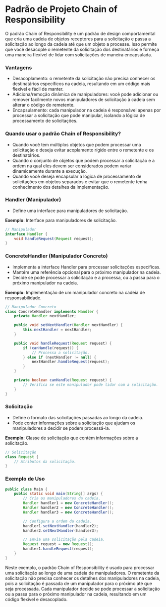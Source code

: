 # Padrão de Projeto Chain of Responsibility

O padrão Chain of Responsibility é um padrão de design comportamental que cria uma cadeia de objetos receptores para a solicitação e passa a solicitação ao longo da cadeia até que um objeto a processe. Isso permite que você desacople o remetente da solicitação dos destinatários e forneça uma maneira flexível de lidar com solicitações de maneira encapsulada.

### Vantagens

- Desacoplamento: o remetente da solicitação não precisa conhecer os destinatários específicos na cadeia, resultando em um código mais flexível e fácil de manter.
- Adiciona/remoção dinâmica de manipuladores: você pode adicionar ou remover facilmente novos manipuladores de solicitação à cadeia sem alterar o código do remetente.
- Encapsulamento: cada manipulador na cadeia é responsável apenas por processar a solicitação que pode manipular, isolando a lógica de processamento de solicitações.

### Quando usar o padrão Chain of Responsibility?

- Quando você tem múltiplos objetos que podem processar uma solicitação e deseja evitar acoplamento rígido entre o remetente e os destinatários.
- Quando o conjunto de objetos que podem processar a solicitação e a ordem na qual eles devem ser considerados podem variar dinamicamente durante a execução.
- Quando você deseja encapsular a lógica de processamento de solicitações em objetos separados e evitar que o remetente tenha conhecimento dos detalhes da implementação.

### Handler (Manipulador)

- Define uma interface para manipuladores de solicitação.

**Exemplo**: Interface para manipuladores de solicitação.

```java
// Manipulador
interface Handler {
    void handleRequest(Request request);
}
```

### ConcreteHandler (Manipulador Concreto)

- Implementa a interface Handler para processar solicitações específicas.
- Mantém uma referência opcional para o próximo manipulador na cadeia.
- Decide se pode processar a solicitação e a processa, ou a passa para o próximo manipulador na cadeia.

**Exemplo**: Implementação de um manipulador concreto na cadeia de responsabilidade.

```java
// Manipulador Concreto
class ConcreteHandler implements Handler {
    private Handler nextHandler;

    public void setNextHandler(Handler nextHandler) {
        this.nextHandler = nextHandler;
    }

    public void handleRequest(Request request) {
        if (canHandle(request)) {
            // Processa a solicitação.
        } else if (nextHandler != null) {
            nextHandler.handleRequest(request);
        }
    }

    private boolean canHandle(Request request) {
        // Verifica se este manipulador pode lidar com a solicitação.
    }
}
```

### Solicitação

- Define o formato das solicitações passadas ao longo da cadeia.
- Pode conter informações sobre a solicitação que ajudam os manipuladores a decidir se podem processá-la.

**Exemplo**: Classe de solicitação que contém informações sobre a solicitação.

```java
// Solicitação
class Request {
    // Atributos da solicitação.
}
```

### Exemplo de Uso

```java
public class Main {
    public static void main(String[] args) {
        // Cria os manipuladores da cadeia.
        Handler handler1 = new ConcreteHandler();
        Handler handler2 = new ConcreteHandler();
        Handler handler3 = new ConcreteHandler();

        // Configura a ordem da cadeia.
        handler1.setNextHandler(handler2);
        handler2.setNextHandler(handler3);

        // Envia uma solicitação pela cadeia.
        Request request = new Request();
        handler1.handleRequest(request);
    }
}
```

Neste exemplo, o padrão Chain of Responsibility é usado para processar uma solicitação ao longo de uma cadeia de manipuladores. O remetente da solicitação não precisa conhecer os detalhes dos manipuladores na cadeia, pois a solicitação é passada de um manipulador para o próximo até que seja processada. Cada manipulador decide se pode processar a solicitação ou a passa para o próximo manipulador na cadeia, resultando em um código flexível e desacoplado.

